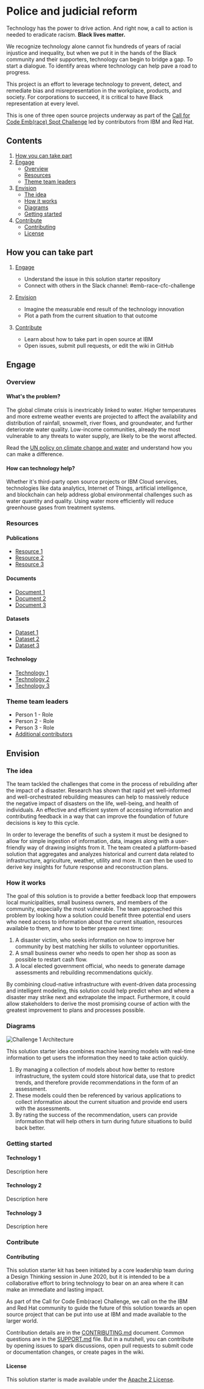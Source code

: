 # Police and judicial reform

Technology has the power to drive action. And right now, a call to action is needed to eradicate racism. **Black lives matter.**

We recognize technology alone cannot fix hundreds of years of racial injustice and inequality, but when we put it in the hands of the Black community and their supporters, technology can begin to bridge a gap. To start a dialogue. To identify areas where technology can help pave a road to progress.

This project is an effort to leverage technology to prevent, detect, and remediate bias and misrepresentation in the workplace, products, and society. For corporations to succeed, it is critical to have Black representation at every level.

This is one of three open source projects underway as part of the [Call for Code Emb(race) Spot Challenge](https://github.com/topics/embrace-call-for-code) led by contributors from IBM and Red Hat.

## Contents

1. [How you can take part](#how-you-can-take-part)
1. [Engage](#engage)
   - [Overview](#overview)
   - [Resources](#resources)
   - [Theme team leaders](#theme-team-leaders)
1. [Envision](#envision)
   - [The idea](#the-idea)
   - [How it works](#how-it-works)
   - [Diagrams](#diagrams)
   - [Getting started](#getting-started)
1. [Contribute](#contribute)
   - [Contributing](#contributing)
   - [License](#license)

## How you can take part

1. [Engage](#engage)
   - Understand the issue in this solution starter repository
   - Connect with others in the Slack channel: #emb-race-cfc-challenge

2. [Envision](#envision)
   - Imagine the measurable end result of the technology innovation
   - Plot a path from the current situation to that outcome

3. [Contribute](#contribute)
   - Learn about how to take part in open source at IBM
   - Open issues, submit pull requests, or edit the wiki in GitHub


## Engage

### Overview

#### What's the problem?

The global climate crisis is inextricably linked to water. Higher temperatures and more extreme weather events are projected to affect the availability and distribution of rainfall, snowmelt, river flows, and groundwater, and further deteriorate water quality. Low-income communities, already the most vulnerable to any threats to water supply, are likely to be the worst affected.

Read the [UN policy on climate change and water](https://www.unwater.org/publications/un-water-policy-brief-on-climate-change-and-water/) and understand how you can make a difference.

#### How can technology help?

Whether it's third-party open source projects or IBM Cloud services, technologies like data analytics, Internet of Things, artificial intelligence, and blockchain can help address global environmental challenges such as water quantity and quality. Using water more efficiently will reduce greenhouse gases from treatment systems. 

### Resources

#### Publications
- [Resource 1](https://www.unisdr.org/we/inform/publications/53213)
- [Resource 2](https://www.youtube.com/watch?v=mRTlS3ZfljM)
- [Resource 3](https://www.worldbank.org/en/news/press-release/2018/06/18/building-back-better-how-to-cut-natural-disaster-losses-by-a-third)

#### Documents

- [Document 1](https://www.unisdr.org/we/inform/terminology)
- [Document 2](https://www.unisdr.org/files/54970_techguidancefdigitalhr.pdf)
- [Document 3](https://www.unisdr.org/files/54970_techguidancefdigitalhr.pdf)

#### Datasets

- [Dataset 1](http://www.masdap.mw/)
- [Dataset 2](http://www.masdap.mw/layers/osm:osm_landusages)
- [Dataset 3](https://www.preventionweb.net/countries/mwi/data/)

#### Technology

- [Technology 1](https://developer.ibm.com/patterns/generate-insights-from-multiple-data-sources-using-watson-studio/)
- [Technology 2](https://developer.ibm.com/patterns/transform-load-big-data-csv-files-db2-zos-database/)
- [Technology 3](https://developer.ibm.com/blogs/call-for-code-finalist-pd3r-uses-artificial-intelligence-for-retrofitting/)

### Theme team leaders

* Person 1 - Role
* Person 2 - Role
* Person 3 - Role
* [Additional contributors]()

## Envision

### The idea

The team tackled the challenges that come in the process of rebuilding after the impact of a disaster. Research has shown that rapid yet well-informed and well-orchestrated rebuilding measures can help to massively reduce the negative impact of disasters on the life, well-being, and health of individuals. An effective and efficient system of accessing information and contributing feedback in a way that can improve the foundation of future decisions is key to this cycle.

In order to leverage the benefits of such a system it must be designed to allow for simple ingestion of information, data, images along with a user-friendly way of drawing insights from it. The team created a platform-based solution that aggregates and analyzes historical and current data related to infrastructure, agriculture, weather, utility and more. It can then be used to derive key insights for future response and reconstruction plans. 

### How it works

The goal of this solution is to provide a better feedback loop that empowers local municipalities, small business owners, and members of the community, especially the most vulnerable. The team approached this problem by looking how a solution could benefit three potential end users who need access to information about the current situation, resources available to them, and how to better prepare next time:

1. A disaster victim, who seeks information on how to improve her community by best matching her skills to volunteer opportunities.
1. A small business owner who needs to open her shop as soon as possible to restart cash flow.
1. A local elected government official, who needs to generate damage assessments and rebuilding recommendations quickly.

By combining cloud-native infrastructure with event-driven data processing and intelligent modeling, this solution could help predict when and where a disaster may strike next and extrapolate the impact. Furthermore, it could allow stakeholders to derive the most promising course of action with the greatest improvement to plans and processes possible.

### Diagrams

![Challenge 1 Architecture](/images/Embrace-Diverse-Representation-Architecture.png?raw=true "Diverse Representation Architecture")

This solution starter idea combines machine learning models with real-time information to get users the information they need to take action quickly.

1. By managing a collection of models about how better to restore infrastructure, the system could store historical data, use that to predict trends, and therefore provide recommendations in the form of an assessment.
1. These models could then be referenced by various applications to collect information about the current situation and provide end users with the assessments.
1. By rating the success of the recommendation, users can provide information that will help others in turn during future situations to build back better.

### Getting started

#### Technology 1

Description here

#### Technology 2

Description here

#### Technology 3

Description here

### Contribute

#### Contributing

This solution starter kit has been initiated by a core leadership team during a Design Thinking session in June 2020, but it is intended to be a collaborative effort to bring technology to bear on an area where it can make an immediate and lasting impact.

As part of the Call for Code Emb(race) Challenge, we call on the the IBM and Red Hat community to guide the future of this solution towards an open source project that can be put into use at IBM and made available to the larger world.

Contribution details are in the [CONTRIBUTING.md](CONTRIBUTING.md) document. Common questions are in the [SUPPORT.md](SUPPORT.md) file. But in a nutshell, you can contribute by opening issues to spark discussions, open pull requests to submit code or documentation changes, or create pages in the wiki.

#### License

This solution starter is made available under the [Apache 2 License](LICENSE).
